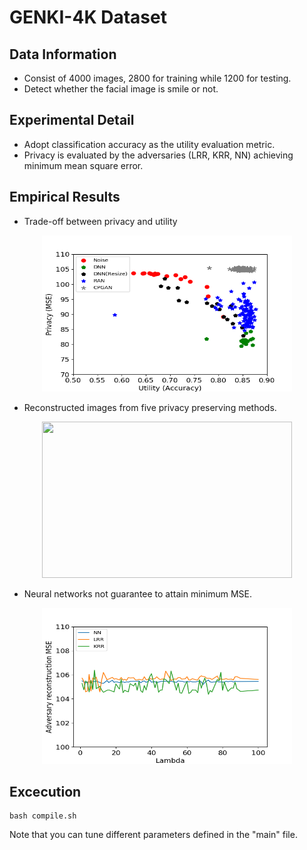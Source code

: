 # GENKI-4K Dataset
## Data Information
- Consist of 4000 images, 2800 for training while 1200 for testing.
- Detect whether the facial image is smile or not.

## Experimental Detail

- Adopt classification accuracy as the utility evaluation metric.
- Privacy is evaluated by the adversaries (LRR, KRR, NN) 
achieving minimum mean square error.
## Empirical Results
- Trade-off between privacy and utility
<center> <img src="img/Genki4K_data_final_nonlinear.png" width="400" height="250"> </center>

- Reconstructed images from five privacy preserving methods.
<center> <img src="img/img1.png.png" width="400" height="250"> </center>

- Neural networks not guarantee to attain minimum MSE.
<center> <img src="img/mse_comparison_Genki_cpgan.png" width="400" height="250"> </center>

## Excecution
```
bash compile.sh
```
Note that you can tune different parameters defined in the "main" file.
